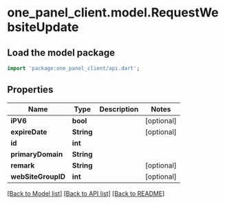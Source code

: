 # one_panel_client.model.RequestWebsiteUpdate

## Load the model package
```dart
import 'package:one_panel_client/api.dart';
```

## Properties
Name | Type | Description | Notes
------------ | ------------- | ------------- | -------------
**iPV6** | **bool** |  | [optional] 
**expireDate** | **String** |  | [optional] 
**id** | **int** |  | 
**primaryDomain** | **String** |  | 
**remark** | **String** |  | [optional] 
**webSiteGroupID** | **int** |  | [optional] 

[[Back to Model list]](../README.md#documentation-for-models) [[Back to API list]](../README.md#documentation-for-api-endpoints) [[Back to README]](../README.md)


